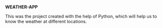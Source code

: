**WEATHER-APP**

This was the project created with the help of Python, which will help us to know the weather at different locations.
